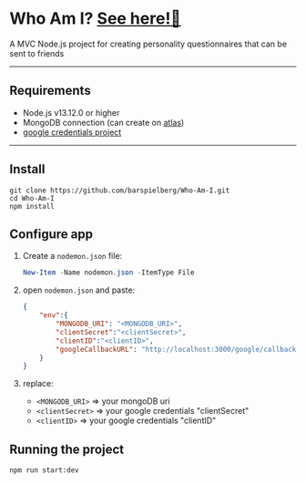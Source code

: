 # Who Am I? [See here!🚀](https://who-am-i-1.herokuapp.com)

A MVC Node.js project for creating personality questionnaires that can be sent to friends

---

## Requirements

- Node.js v13.12.0 or higher
- MongoDB connection (can create on [atlas](https://www.mongodb.com/cloud/atlas))
- [google credentials project](https://console.developers.google.com/apis/credentials)

---

## Install

    git clone https://github.com/barspielberg/Who-Am-I.git
    cd Who-Am-I
    npm install

## Configure app
1. Create a `nodemon.json` file:
    ```powershell
    New-Item -Name nodemon.json -ItemType File
    ```

2. open `nodemon.json` and paste:
    ```json
    {
        "env":{
            "MONGODB_URI": "<MONGODB_URI>",
            "clientSecret":"<clientSecret>",
            "clientID":"<clientID>",
            "googleCallbackURL": "http://localhost:3000/google/callback"
        }
    }
    ```
3. replace:
    - `<MONGODB_URI>` => your mongoDB uri
    - `<clientSecret>` => your google credentials "clientSecret"
    - `<clientID>` => your google credentials "clientID"

## Running the project

    npm run start:dev
